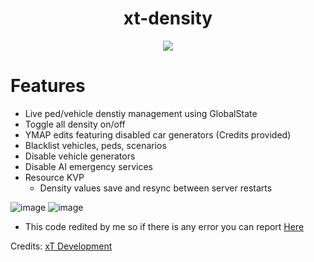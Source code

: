 <div align="center">
  <h1>xt-density</h1>
  <a href="https://dsc.gg/xtdev"> <img align="center" src="https://user-images.githubusercontent.com/101474430/233859688-2b3b9ecc-41c8-41a6-b2e3-a9f1aad473ee.gif"/></a><br>
</div>

# Features
- Live ped/vehicle denstiy management using GlobalState
- Toggle all density on/off
- YMAP edits featuring disabled car generators (Credits provided)
- Blacklist vehicles, peds, scenarios
- Disable vehicle generators
- Disable AI emergency services
- Resource KVP
  - Density values save and resync between server restarts


![image](https://github.com/xT-Development/xt-density/assets/101474430/76ff400b-1a85-4d4e-a008-7d6e638218c0)
![image](https://github.com/xT-Development/xt-density/assets/101474430/7c9401f9-fcec-4e89-bdf3-d116410447dd)


- This code redited by me so if there is any error you can report [Here](https://github.com/ThakkuGod/xt-density/issues)

Credits:
[xT Development](https://github.com/xT-Development)
